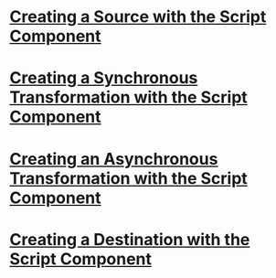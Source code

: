# [Creating a Source with the Script Component](creating-a-source-with-the-script-component.md)
# [Creating a Synchronous Transformation with the Script Component](creating-a-synchronous-transformation-with-the-script-component.md)
# [Creating an Asynchronous Transformation with the Script Component](creating-an-asynchronous-transformation-with-the-script-component.md)
# [Creating a Destination with the Script Component](creating-a-destination-with-the-script-component.md)
